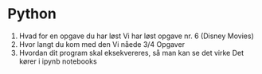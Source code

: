 # Python

1. Hvad for en opgave du har løst
	Vi har løst opgave nr. 6 (Disney Movies)
2. Hvor langt du kom med den
	Vi nåede 3/4 Opgaver
3. Hvordan dit program skal eksekvereres, så man kan se det virke
	Det kører i ipynb notebooks
